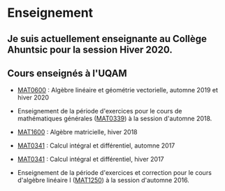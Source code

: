 # Enseignement

## Je suis actuellement enseignante au Collège Ahuntsic pour la session Hiver 2020. 

## Cours enseignés à l'UQAM

- [MAT0600](https://etudier.uqam.ca/cours?sigle=MAT0600) : Algèbre linéaire et géométrie vectorielle, automne 2019 et hiver 2020

- Enseignement de la période d'exercices pour le cours de mathématiques générales ([MAT0339](https://etudier.uqam.ca/cours?sigle=MAT0339)) à la session d'automne 2018.

- [MAT1600](https://etudier.uqam.ca/cours?sigle=MAT1600) : Algèbre matricielle, hiver 2018

- [MAT0341](https://etudier.uqam.ca/cours?sigle=MAT0341) : Calcul intégral et différentiel, automne 2017

- [MAT0341](https://etudier.uqam.ca/cours?sigle=MAT0341) : Calcul intégral et différentiel, hiver 2017

- Enseignement de la période d'exercices et correction pour le cours d'algèbre linéaire I ([MAT1250](https://etudier.uqam.ca/cours?sigle=MAT1250)) à la session d'automne 2016.








